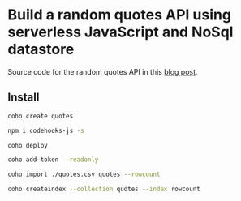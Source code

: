 
# Build a random quotes API using serverless JavaScript and NoSql datastore

Source code for the random quotes API in this [blog post](https://codehooks.io/blog/serverless-quotes-api).

## Install

```bash
coho create quotes

npm i codehooks-js -s

coho deploy

coho add-token --readonly

coho import ./quotes.csv quotes --rowcount 

coho createindex --collection quotes --index rowcount
```
